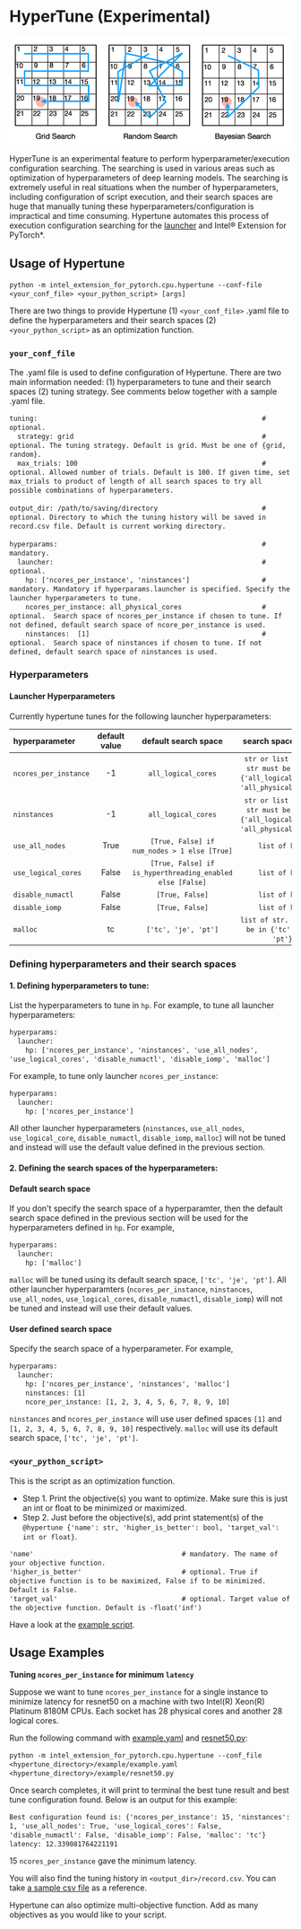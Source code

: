 HyperTune (Experimental)
========================

![HyperTune](../../../images/hypertune/hypertune.png)

HyperTune is an experimental feature to perform hyperparameter/execution configuration searching. The searching is used in various areas such as optimization of hyperparameters of deep learning models. The searching is extremely useful in real situations when the number of hyperparameters, including configuration of script execution, and their search spaces are huge that manually tuning these hyperparameters/configuration is impractical and time consuming. Hypertune automates this process of execution configuration searching for the [launcher](../performance_tuning/launch_script.md) and Intel® Extension for PyTorch\*.

## Usage of Hypertune
```
python -m intel_extension_for_pytorch.cpu.hypertune --conf-file <your_conf_file> <your_python_script> [args]
```

There are two things to provide Hypertune (1) `<your_conf_file>` .yaml file to define the hyperparameters and their search spaces (2) `<your_python_script>` as an optimization function.

### `your_conf_file`
The .yaml file is used to define configuration of Hypertune. There are two main information needed: (1) hyperparameters to tune and their search spaces (2) tuning strategy. See comments below together with a sample .yaml file.

```
tuning:                                                        # optional.
  strategy: grid                                               # optional. The tuning strategy. Default is grid. Must be one of {grid, random}.
  max_trials: 100                                              # optional. Allowed number of trials. Default is 100. If given time, set max_trials to product of length of all search spaces to try all possible combinations of hyperparameters.

output_dir: /path/to/saving/directory                          # optional. Directory to which the tuning history will be saved in record.csv file. Default is current working directory.

hyperparams:                                                   # mandatory.
  launcher:                                                    # optional.
    hp: ['ncores_per_instance', 'ninstances']                  # mandatory. Mandatory if hyperparams.launcher is specified. Specify the launcher hyperparameters to tune.
    ncores_per_instance: all_physical_cores                    # optional.  Search space of ncores_per_instance if chosen to tune. If not defined, default search space of ncore_per_instance is used.
    ninstances:  [1]                                           # optional.  Search space of ninstances if chosen to tune. If not defined, default search space of ninstances is used.
```

### Hyperparameters
#### Launcher Hyperparameters
Currently hypertune tunes for the following launcher hyperparameters:

| hyperparameter | default value | default search space | search space format |
| :-- | :--: | :--: | :--: |
| ```ncores_per_instance``` | -1 | `all_logical_cores` | `str or list of int. str must be one of {'all_logical_cores', 'all_physical_cores'}` |
| ```ninstances``` | -1 | `all_logical_cores` | `str or list of int. str must be one of {'all_logical_cores', 'all_physical_cores'}` |
| ```use_all_nodes``` | True | `[True, False] if num_nodes > 1 else [True]` | `list of bool` |
| ```use_logical_cores``` | False | `[True, False] if is_hyperthreading_enabled else [False]` | `list of bool` |
| ```disable_numactl``` | False | `[True, False]` | `list of bool` |
| ```disable_iomp``` | False | `[True, False]` | `list of bool` |
| ```malloc``` | tc | `['tc', 'je', 'pt']` | `list of str. str must be in {'tc', 'je', 'pt'}` |

### Defining hyperparameters and their search spaces
#### 1. Defining hyperparameters to tune:

List the hyperparameters to tune in `hp`. For example, to tune all launcher hyperparameters:
```
hyperparams:
  launcher:
    hp: ['ncores_per_instance', 'ninstances', 'use_all_nodes', 'use_logical_cores', 'disable_numactl', 'disable_iomp', 'malloc']
```

For example, to tune only launcher `ncores_per_instance`:
```
hyperparams:
  launcher:
    hp: ['ncores_per_instance']
```
All other launcher hyperparameters (`ninstances`, `use_all_nodes`, `use_logical_core`, `disable_numactl`, `disable_iomp`, `malloc`) will not be tuned and instead will use the default value defined in the previous section.

#### 2. Defining the search spaces of the hyperparameters:

#### Default search space

If you don't specify the search space of a hyperparamter, then the default search space defined in the previous section will be used for the hyperparameters defined in `hp`. For example,
```
hyperparams:
  launcher:
    hp: ['malloc']
```
`malloc` will be tuned using its default search space, `['tc', 'je', 'pt']`. All other launcher hyperparamters (`ncores_per_instance`, `ninstances`, `use_all_nodes`, `use_logical_cores`, `disable_numactl`, `disable_iomp`) will not be tuned and instead will use their default values.

#### User defined search space

Specify the search space of a hyperparameter. For example,
```
hyperparams:
  launcher:
    hp: ['ncores_per_instance', 'ninstances', 'malloc']
    ninstances: [1]
    ncore_per_instance: [1, 2, 3, 4, 5, 6, 7, 8, 9, 10]
```
`ninstances` and `ncores_per_instance` will use user defined spaces `[1]` and `[1, 2, 3, 4, 5, 6, 7, 8, 9, 10]` respectively. `malloc` will use its default search space, `['tc', 'je', 'pt']`.

### `<your_python_script>`
This is the script as an optimization function.
- Step 1. Print the objective(s) you want to optimize. Make sure this is just an int or float to be minimized or maximized.
- Step 2. Just before the objective(s), add print statement(s) of the `@hypertune {'name': str, 'higher_is_better': bool, 'target_val': int or float}`.
```
'name'                                     # mandatory. The name of your objective function.
'higher_is_better'                         # optional. True if objective function is to be maximized, False if to be minimized. Default is False.
'target_val'                               # optional. Target value of the objective function. Default is -float('inf')
```

Have a look at the [example script](https://github.com/intel/intel-extension-for-pytorch/tree/v2.0.0+cpu/intel_extension_for_pytorch/cpu/hypertune/example/resnet50.py).

## Usage Examples

**Tuning `ncores_per_instance` for minimum `latency`**

Suppose we want to tune `ncores_per_instance` for a single instance to minimize latency for resnet50 on a machine with two Intel(R) Xeon(R) Platinum 8180M CPUs. Each socket has 28 physical cores and another 28 logical cores.

Run the following command with [example.yaml](https://github.com/intel/intel-extension-for-pytorch/tree/v2.0.0+cpu/intel_extension_for_pytorch/cpu/example/example.yaml) and [resnet50.py](https://github.com/intel/intel-extension-for-pytorch/tree/v2.0.0+cpu/intel_extension_for_pytorch/cpu/hypertune/example/resnet50.py):
```
python -m intel_extension_for_pytorch.cpu.hypertune --conf_file <hypertune_directory>/example/example.yaml <hypertune_directory>/example/resnet50.py
```

Once search completes, it will print to terminal the best tune result and best tune configuration found. Below is an output for this example:
```
Best configuration found is: {'ncores_per_instance': 15, 'ninstances': 1, 'use_all_nodes': True, 'use_logical_cores': False, 'disable_numactl': False, 'disable_iomp': False, 'malloc': 'tc'}
latency: 12.339081764221191
```
15 `ncores_per_instance` gave the minimum latency.

You will also find the tuning history in `<output_dir>/record.csv`. You can take [a sample csv file](https://github.com/intel/intel-extension-for-pytorch/tree/v2.0.0+cpu/intel_extension_for_pytorch/cpu/hypertune/example/record.csv) as a reference.

Hypertune can also optimize multi-objective function. Add as many objectives as you would like to your script.
